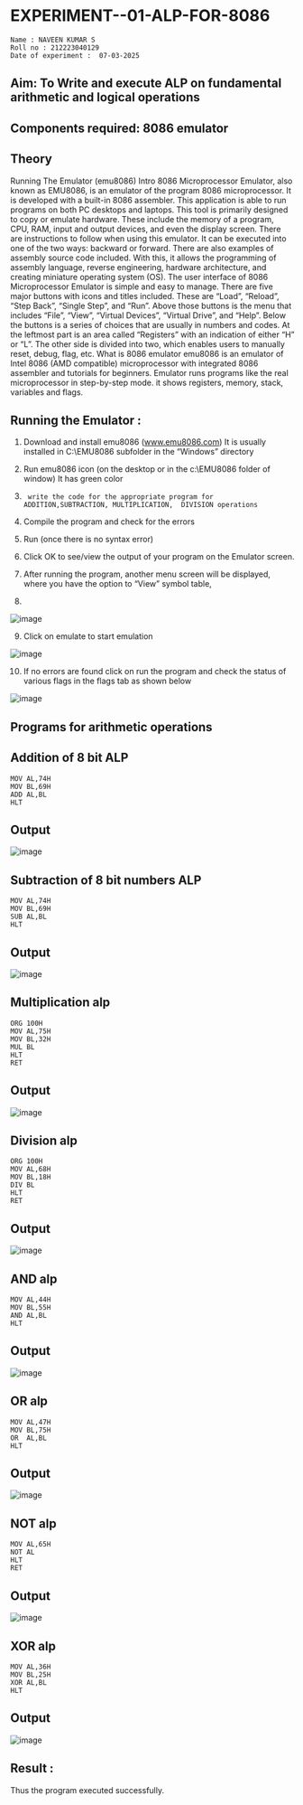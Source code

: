 # EXPERIMENT--01-ALP-FOR-8086
```
Name : NAVEEN KUMAR S
Roll no : 212223040129
Date of experiment :  07-03-2025
```

## Aim: To Write and execute ALP on fundamental arithmetic and logical operations
## Components required: 8086  emulator 
## Theory 
Running The Emulator (emu8086) Intro 8086 Microprocessor Emulator, also known as EMU8086, is an emulator of the program 8086 microprocessor. It is developed with a built-in 8086 assembler. This application is able to run programs on both PC desktops and laptops. This tool is primarily designed to copy or emulate hardware. These include the memory of a program, CPU, RAM, input and output devices, and even the display screen. There are instructions to follow when using this emulator. It can be executed into one of the two ways: backward or forward. There are also examples of assembly source code included. With this, it allows the programming of assembly language, reverse engineering, hardware architecture, and creating miniature operating system (OS). The user interface of 8086 Microprocessor Emulator is simple and easy to manage. There are five major buttons with icons and titles included. These are “Load”, “Reload”, “Step Back”, “Single Step”, and “Run”. Above those buttons is the menu that includes “File”, “View”, “Virtual Devices”, “Virtual Drive”, and “Help”. Below the buttons is a series of choices that are usually in numbers and codes. At the leftmost part is an area called “Registers” with an indication of either “H” or “L”. The other side is divided into two, which enables users to manually reset, debug, flag, etc. What is 8086 emulator emu8086 is an emulator of Intel 8086 (AMD compatible) microprocessor with integrated 8086 assembler and tutorials for beginners. Emulator runs programs like the real microprocessor in step-by-step mode. it shows registers, memory, stack, variables and flags.


 ## Running the Emulator :
1.	Download and install emu8086 (www.emu8086.com) It is usually installed in C:\EMU8086 subfolder in the “Windows” directory
2.	  Run  emu8086 icon (on the desktop or in the c:\EMU8086 folder of window) It has green color 
 
 
3.		write the code for the appropriate program for ADDITION,SUBTRACTION, MULTIPLICATION,  DIVISION operations 

4.	 Compile the program and check for the errors 
5.	Run (once there is no syntax error) 

6.	Click OK to see/view the output of your program on the Emulator screen. 


7.	After running the program, another menu screen will be displayed, where you have the option to “View” symbol table,
8.	 


![image](https://user-images.githubusercontent.com/36288975/189273263-d65baae9-4b8f-4723-afb3-c0ffa4052b04.png)











9.	Click on emulate to start emulation 








![image](https://user-images.githubusercontent.com/36288975/189273273-9bb36ec1-e2e8-4892-8d35-37707332bfdc.png)








10.	If no errors are found click on run the program and check the status of various flags in the flags tab as shown below 






![image](https://user-images.githubusercontent.com/36288975/189273277-113a2a33-4a40-4ff8-95a5-ecd3a1f504fe.png)







## Programs for arithmetic  operations

## Addition  of 8 bit ALP 
```
MOV AL,74H
MOV BL,69H
ADD AL,BL
HLT
```
## Output  
![image](https://github.com/user-attachments/assets/49a0d23e-8d0a-47b2-b37b-a0d7a3b6ed90)

## Subtraction   of 8 bit numbers  ALP 
```
MOV AL,74H
MOV BL,69H
SUB AL,BL
HLT
```
## Output  
![image](https://github.com/user-attachments/assets/3875c654-be5c-4a2f-9045-4c2bb4293566)

## Multiplication alp 
```
ORG 100H
MOV AL,75H
MOV BL,32H
MUL BL
HLT
RET
```
## Output 
 ![image](https://github.com/user-attachments/assets/91980432-fb88-4030-a5fd-53cb17205e2f)
 
## Division alp 
```
ORG 100H
MOV AL,68H
MOV BL,18H
DIV BL
HLT
RET
```
## Output  
![image](https://github.com/user-attachments/assets/9f9f7ca7-f88a-4c0d-a062-45473f5a9421)

## AND alp 
```
MOV AL,44H
MOV BL,55H
AND AL,BL
HLT
```
## Output 
![image](https://github.com/user-attachments/assets/a6302116-0194-42bb-8c28-4f95360f8323)

## OR alp 
```
MOV AL,47H
MOV BL,75H
OR  AL,BL
HLT
```
## Output 
![image](https://github.com/user-attachments/assets/a2984b74-d714-42ad-bdc4-153472299cd6)

## NOT alp
```
MOV AL,65H
NOT AL
HLT
RET
```
## Output 
![image](https://github.com/user-attachments/assets/d04839d1-57ae-4067-8c81-5cd2ae729309)

## XOR alp
```
MOV AL,36H
MOV BL,25H
XOR AL,BL
HLT
```
## Output 
![image](https://github.com/user-attachments/assets/f594b379-9492-45fb-9152-3f91e5121985)

## Result :
Thus the program executed successfully.
